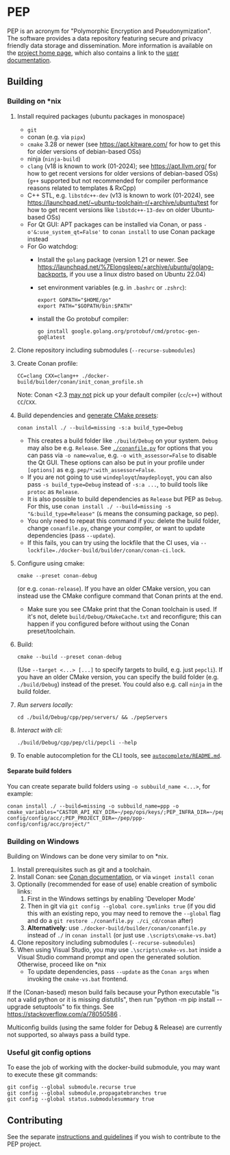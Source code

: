 # PEP

PEP is an acronym for "Polymorphic Encryption and Pseudonymization". The software provides a data repository featuring secure and privacy friendly data storage and dissemination. More information is available on the [project home page](https://pep.cs.ru.nl/), which also contains a link to the [user documentation](https://docs.pages.pep.cs.ru.nl/public/core/master/).

## Building

### Building on *nix

1. Install required packages (ubuntu packages in monospace)
   - `git`
   - conan (e.g. via `pipx`)
   - `cmake` 3.28 or newer (see https://apt.kitware.com/ for how to get this for older versions of debian-based OSs)
   - ninja (`ninja-build`)
   - `clang` (v18 is known to work (01-2024); see https://apt.llvm.org/ for how to get recent versions for older versions of debian-based OSs) (`g++` supported but not recommended for compiler performance reasons related to templates & RxCpp)
   - C++ STL, e.g. `libstdc++-dev` (v13 is known to work (01-2024), see <https://launchpad.net/~ubuntu-toolchain-r/+archive/ubuntu/test> for how to get recent versions like `libstdc++-13-dev` on older Ubuntu-based OSs)
   - For Qt GUI: APT packages can be installed via Conan, or pass `-o'&:use_system_qt=False'` to `conan install` to use Conan package instead
   - For Go watchdog:
     - Install the `golang` package (version 1.21 or newer. See <https://launchpad.net/%7Elongsleep/+archive/ubuntu/golang-backports>, if you use a linux distro based on Ubuntu 22.04)
     - set environment variables (e.g. in `.bashrc` or `.zshrc`):

       ```shell
       export GOPATH="$HOME/go"
       export PATH="$GOPATH/bin:$PATH"
       ```

     - install the Go protobuf compiler:

       ```shell
       go install google.golang.org/protobuf/cmd/protoc-gen-go@latest
       ```

2. Clone repository including submodules (`--recurse-submodules`)
3. Create Conan profile:

   ```shell
   CC=clang CXX=clang++ ./docker-build/builder/conan/init_conan_profile.sh
   ```

   Note: Conan <2.3 [may not](https://github.com/conan-io/conan/issues/8866) pick up your default compiler (`cc`/`c++`) without `CC`/`CXX`.
4. Build dependencies and [generate CMake presets](https://docs.conan.io/2/examples/tools/cmake/cmake_toolchain/build_project_cmake_presets.html):

   ```shell
   conan install ./ --build=missing -s:a build_type=Debug
   ```

   - This creates a build folder like `./build/Debug` on your system. `Debug` may also be e.g. `Release`. See [`./conanfile.py`](./conanfile.py) for options that you can pass via `-o name=value`, e.g. `-o with_assessor=False` to disable the Qt GUI. These options can also be put in your profile under `[options]` as e.g. `pep/*:with_assessor=False`.
   - If you are not going to use `windeployqt`/`maydeployqt`, you can also pass `-s build_type=Debug` instead of `-s:a ...`, to build tools like `protoc` as `Release`.
   - It is also possible to build dependencies as `Release` but PEP as `Debug`. For this, use `conan install ./ --build=missing -s "&:build_type=Release"` (`&` means the consuming package, so pep).
   - You only need to repeat this command if you: delete the build folder, change `conanfile.py`, change your compiler, or want to update dependencies (pass `--update`).
   - If this fails, you can try using the lockfile that the CI uses, via `--lockfile=./docker-build/builder/conan/conan-ci.lock`.
5. Configure using cmake:

    ```shell
    cmake --preset conan-debug
    ```

   (or e.g. `conan-release`). If you have an older CMake version, you can instead use the CMake configure command that Conan prints at the end.
   - Make sure you see CMake print that the Conan toolchain is used. If it's not, delete `build/Debug/CMakeCache.txt` and reconfigure; this can happen if you configured before without using the Conan preset/toolchain.
6. Build:

    ```shell
    cmake --build --preset conan-debug
    ```

    (Use `--target <...> [...]` to specify targets to build, e.g. just `pepcli`). If you have an older CMake version, you can specify the build folder (e.g. `./build/Debug`) instead of the preset. You could also e.g. call `ninja` in the build folder.
7. _Run servers locally:_

    ```shell
    cd ./build/Debug/cpp/pep/servers/ && ./pepServers
    ```

8. _Interact with cli:_

    ```shell
    ./build/Debug/cpp/pep/cli/pepcli --help
    ```

9. To enable autocompletion for the CLI tools, see [`autocomplete/README.md`](./autocomplete/README.md).

#### Separate build folders

You can create separate build folders using `-o subbuild_name <...>`, for example:

```shell
conan install ./ --build=missing -o subbuild_name=ppp -o cmake_variables="CASTOR_API_KEY_DIR=~/pep/ops/keys/;PEP_INFRA_DIR=~/pep/ppp-config/config/acc/;PEP_PROJECT_DIR=~/pep/ppp-config/config/acc/project/"
```

### Building on Windows

Building on Windows can be done very similar to on \*nix.

1. Install prerequisites such as git and a toolchain.
2. Install Conan: see [Conan documentation](docs/public/development/cpp/conan.md), or via `winget install conan`
3. Optionally (recommended for ease of use) enable creation of symbolic links:
   1. First in the Windows settings by enabling 'Developer Mode'
   2. Then in git via `git config --global core.symlinks true` (if you did this with an existing repo, you may need to remove the `--global` flag and do a `git restore ./conanfile.py ./ci_cd/conan` after)
   3. **Alternatively**: use `./docker-build/builder/conan/conanfile.py` instead of `./` in `conan install` (or just use `.\scripts\cmake-vs.bat`)
4. Clone repository including submodules (`--recurse-submodules`)
5. When using Visual Studio, you may use `.\scripts\cmake-vs.bat` inside a Visual Studio command prompt and open the generated solution. Otherwise, proceed like on \*nix
   - To update dependencies, pass `--update` as the `Conan args` when invoking the `cmake-vs.bat` frontend.

If the (Conan-based) meson build fails because your Python executable "is not a valid python or it is missing distutils", then run "python -m pip install --upgrade setuptools" to fix things. See https://stackoverflow.com/a/78050586 .

Multiconfig builds (using the same folder for Debug & Release) are currently not supported, so always pass a build type.

### Useful git config options

To ease the job of working with the docker-build submodule, you may want to execute these git commands:

```shell
git config --global submodule.recurse true
git config --global submodule.propagatebranches true
git config --global status.submodulesummary true
```

## Contributing

See the separate [instructions and guidelines](CONTRIBUTING.md) if you wish to contribute to the PEP project.
